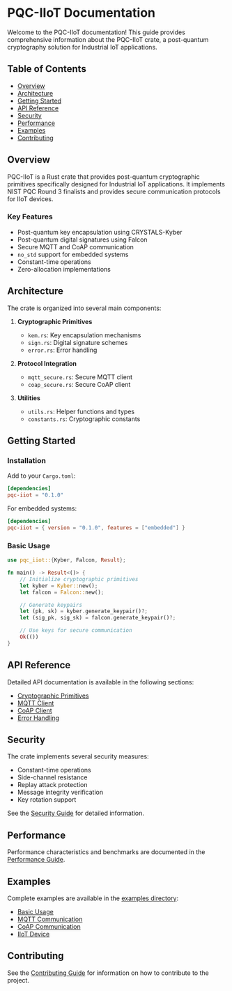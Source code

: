 # PQC-IIoT Documentation

Welcome to the PQC-IIoT documentation! This guide provides comprehensive information about the PQC-IIoT crate, a post-quantum cryptography solution for Industrial IoT applications.

## Table of Contents

- [Overview](#overview)
- [Architecture](#architecture)
- [Getting Started](#getting-started)
- [API Reference](#api-reference)
- [Security](#security)
- [Performance](#performance)
- [Examples](#examples)
- [Contributing](#contributing)

## Overview

PQC-IIoT is a Rust crate that provides post-quantum cryptographic primitives specifically designed for Industrial IoT applications. It implements NIST PQC Round 3 finalists and provides secure communication protocols for IIoT devices.

### Key Features

- Post-quantum key encapsulation using CRYSTALS-Kyber
- Post-quantum digital signatures using Falcon
- Secure MQTT and CoAP communication
- `no_std` support for embedded systems
- Constant-time operations
- Zero-allocation implementations

## Architecture

The crate is organized into several main components:

1. **Cryptographic Primitives**
   - `kem.rs`: Key encapsulation mechanisms
   - `sign.rs`: Digital signature schemes
   - `error.rs`: Error handling

2. **Protocol Integration**
   - `mqtt_secure.rs`: Secure MQTT client
   - `coap_secure.rs`: Secure CoAP client

3. **Utilities**
   - `utils.rs`: Helper functions and types
   - `constants.rs`: Cryptographic constants

## Getting Started

### Installation

Add to your `Cargo.toml`:

```toml
[dependencies]
pqc-iiot = "0.1.0"
```

For embedded systems:

```toml
[dependencies]
pqc-iiot = { version = "0.1.0", features = ["embedded"] }
```

### Basic Usage

```rust
use pqc_iiot::{Kyber, Falcon, Result};

fn main() -> Result<()> {
    // Initialize cryptographic primitives
    let kyber = Kyber::new();
    let falcon = Falcon::new();

    // Generate keypairs
    let (pk, sk) = kyber.generate_keypair()?;
    let (sig_pk, sig_sk) = falcon.generate_keypair()?;

    // Use keys for secure communication
    Ok(())
}
```

## API Reference

Detailed API documentation is available in the following sections:

- [Cryptographic Primitives](crypto.md)
- [MQTT Client](mqtt.md)
- [CoAP Client](coap.md)
- [Error Handling](error.md)

## Security

The crate implements several security measures:

- Constant-time operations
- Side-channel resistance
- Replay attack protection
- Message integrity verification
- Key rotation support

See the [Security Guide](security.md) for detailed information.

## Performance

Performance characteristics and benchmarks are documented in the [Performance Guide](performance.md).

## Examples

Complete examples are available in the [examples directory](../examples/):

- [Basic Usage](../examples/basic_usage.rs)
- [MQTT Communication](../examples/mqtt_secure_example.rs)
- [CoAP Communication](../examples/coap_secure_example.rs)
- [IIoT Device](../examples/iiot_secure_comm.rs)

## Contributing

See the [Contributing Guide](../CONTRIBUTING.md) for information on how to contribute to the project. 